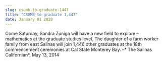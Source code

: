 ```yaml
---
slug: csumb-to-graduate-1447
title: "CSUMB to graduate 1,447"
date: January 01 2020
---
```


<p>Come Saturday, Sandra Zuniga will have a new field to explore – mathematics at the graduate studies level. The daughter of a farm worker family from east Salinas will join 1,446 other graduates at the 18th commencement ceremonies at Cal State Monterey Bay. –* The Salinas Californian*, May 13, 2014
</p>
